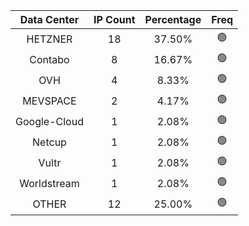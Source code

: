 | Data Center | IP Count | Percentage | Freq |
|:------------:|:--------:|:-----------:|:-----:|
| HETZNER | 18 | 37.50% | 🟢 |
| Contabo | 8 | 16.67% | 🟢 |
| OVH | 4 | 8.33% | 🟢 |
| MEVSPACE | 2 | 4.17% | 🟢 |
| Google-Cloud | 1 | 2.08% | 🟢 |
| Netcup | 1 | 2.08% | 🟢 |
| Vultr | 1 | 2.08% | 🟢 |
| Worldstream | 1 | 2.08% | 🟢 |
| OTHER | 12 | 25.00% | 🟢 |